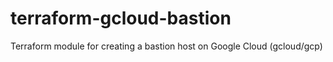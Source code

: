 # terraform-gcloud-bastion
Terraform module for creating a bastion host on Google Cloud (gcloud/gcp)
